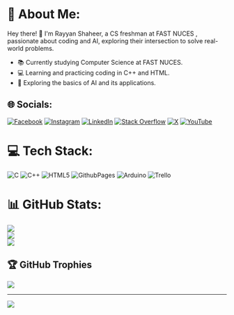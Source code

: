# 💫 About Me:
Hey there! 👋 I'm Rayyan Shaheer, a CS freshman at FAST NUCES , passionate about coding and AI, exploring their intersection to solve real-world problems.

- 📚 Currently studying Computer Science at FAST NUCES.
- 💻 Learning and practicing coding in C++ and HTML.
- 🤖 Exploring the basics of AI and its applications.


## 🌐 Socials:
[![Facebook](https://img.shields.io/badge/Facebook-%231877F2.svg?logo=Facebook&logoColor=white)](https://facebook.com/https://www.facebook.com/RayyanShaheer2/) [![Instagram](https://img.shields.io/badge/Instagram-%23E4405F.svg?logo=Instagram&logoColor=white)](https://instagram.com/https://www.instagram.com/rayyan_shaheer/) [![LinkedIn](https://img.shields.io/badge/LinkedIn-%230077B5.svg?logo=linkedin&logoColor=white)](https://linkedin.com/in/https://www.linkedin.com/in/rayyanshaheer/) [![Stack Overflow](https://img.shields.io/badge/-Stackoverflow-FE7A16?logo=stack-overflow&logoColor=white)](https://stackoverflow.com/users/22467521) [![X](https://img.shields.io/badge/X-black.svg?logo=X&logoColor=white)](https://x.com/rayyanshaheer) [![YouTube](https://img.shields.io/badge/YouTube-%23FF0000.svg?logo=YouTube&logoColor=white)](https://youtube.com/@@rayyanshaheer) 

# 💻 Tech Stack:
![C](https://img.shields.io/badge/c-%2300599C.svg?style=flat&logo=c&logoColor=white) ![C++](https://img.shields.io/badge/c++-%2300599C.svg?style=flat&logo=c%2B%2B&logoColor=white) ![HTML5](https://img.shields.io/badge/html5-%23E34F26.svg?style=flat&logo=html5&logoColor=white) ![GithubPages](https://img.shields.io/badge/github%20pages-121013?style=flat&logo=github&logoColor=white) ![Arduino](https://img.shields.io/badge/-Arduino-00979D?style=flat&logo=Arduino&logoColor=white) ![Trello](https://img.shields.io/badge/Trello-%23026AA7.svg?style=flat&logo=Trello&logoColor=white)
# 📊 GitHub Stats:
![](https://github-readme-stats.vercel.app/api?username=rayyanshaheer&theme=radical&hide_border=false&include_all_commits=false&count_private=true)<br/>
![](https://github-readme-streak-stats.herokuapp.com/?user=rayyanshaheer&theme=radical&hide_border=false)<br/>
![](https://github-readme-stats.vercel.app/api/top-langs/?username=rayyanshaheer&theme=radical&hide_border=false&include_all_commits=false&count_private=true&layout=compact)

## 🏆 GitHub Trophies
![](https://github-profile-trophy.vercel.app/?username=rayyanshaheer&theme=radical&no-frame=false&no-bg=false&margin-w=4)

---
[![](https://visitcount.itsvg.in/api?id=rayyanshaheer&icon=0&color=0)](https://visitcount.itsvg.in)

<!-- Proudly created with GPRM ( https://gprm.itsvg.in ) -->